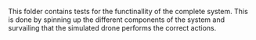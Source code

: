 This folder contains tests for the functinallity of the complete system.
This is done by spinning up the different components of the system and survailing that the simulated drone performs the correct actions.
